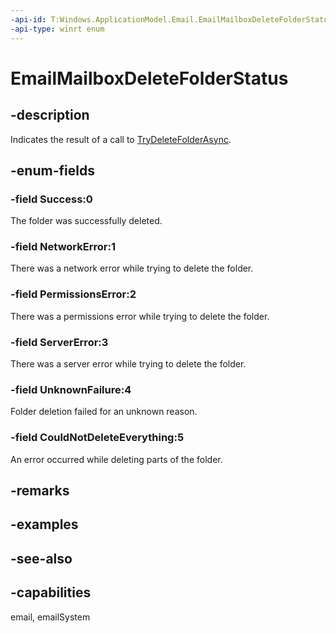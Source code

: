 ```yaml
---
-api-id: T:Windows.ApplicationModel.Email.EmailMailboxDeleteFolderStatus
-api-type: winrt enum
---
```


<!-- Enumeration syntax
public enum Windows.ApplicationModel.Email.EmailMailboxDeleteFolderStatus : int
-->

# EmailMailboxDeleteFolderStatus

## -description
Indicates the result of a call to [TryDeleteFolderAsync](emailmailbox_trydeletefolderasync_1435582098.md).

## -enum-fields
### -field Success:0
The folder was successfully deleted.

### -field NetworkError:1
There was a network error while trying to delete the folder.

### -field PermissionsError:2
There was a permissions error while trying to delete the folder.

### -field ServerError:3
There was a server error while trying to delete the folder.

### -field UnknownFailure:4
Folder deletion failed for an unknown reason.

### -field CouldNotDeleteEverything:5
An error occurred while deleting parts of the folder.


## -remarks

## -examples

## -see-also
## -capabilities
email, emailSystem
